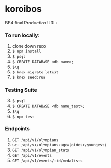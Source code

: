 # koroibos
BE4 final
Production URL: 

### To run locally:
1. clone down repo
2. `$ npm install`
3. `$ psql`
4. `$ CREATE DATABASE <db name>;`
5. `$\q`
6. `$ knex migrate:latest`
7. `$ knex seed:run`

### Testing Suite
3. `$ psql`
4. `$ CREATE DATABASE <db name_test>;`
5. `$\q`
6. `$ npm test`

### Endpoints
1. `GET /api/v1/olympians`
1. `GET /api/v1/olympians?age=(oldest/youngest)`
1. `GET /api/v1/olympian_stats`
1. `GET /api/v1/events`
1. `GET /api/v1/events/:id/medalists`
